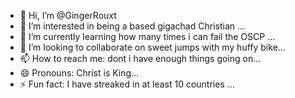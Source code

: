 - 👋 Hi, I’m @GingerRouxt
- 👀 I’m interested in being a based gigachad Christian ...
- 🌱 I’m currently learning how many times i can fail the OSCP ...
- 💞️ I’m looking to collaborate on sweet jumps with my huffy bike...
- 📫 How to reach me: dont i have enough things going on...
- 😄 Pronouns: Christ is King...
- ⚡ Fun fact: I have streaked in at least 10 countries ...

<!---
GingerRouxt/GingerRouxt is a ✨ special ✨ repository because its `README.md` (this file) appears on your GitHub profile.
You can click the Preview link to take a look at your changes.
--->
